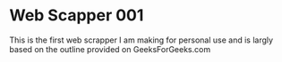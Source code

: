 # Web Scapper 001
This is the first web scrapper I am making for personal use and is largly based on the outline provided on GeeksForGeeks.com

